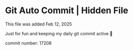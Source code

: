 # Git Auto Commit | Hidden File

This file was added Feb 12, 2025

Just for fun and keeping my daily git commit active 🤪

commit number: 17208
